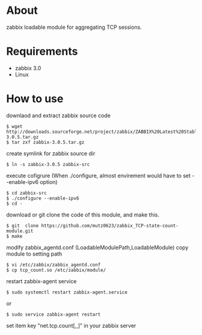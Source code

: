 # About

zabbix loadable module for aggregating TCP sessions.

# Requirements

- zabbix 3.0
- Linux

# How to use

downlaod and extract zabbix source code
```
$ wget  http://downloads.sourceforge.net/project/zabbix/ZABBIX%20Latest%20Stable/3.0.5/zabbix-3.0.5.tar.gz
$ tar zxf zabbix-3.0.5.tar.gz
```

create symlink for zabbix source dir
```
$ ln -s zabbix-3.0.5 zabbix-src
```

execute cofigrure
(When ./configure, almost envirement would have to set --enable-ipv6 option)
```
$ cd zabbix-src
$ ./configure --enable-ipv6
$ cd -
```

download or git clone the code of  this module, and make this.
```
$ git  clone https://github.com/mutz0623/zabbix_TCP-state-count-module.git
$ make
```
modify zabbix_agentd.conf
 (LoadableModulePath,LoadableModule)
copy module to setting path
```
$ vi /etc/zabbix/zabbix_agentd.conf
$ cp tcp_count.so /etc/zabbix/module/
```

restart zabbix-agent service
```
$ sudo systemctl restart zabbix-agent.service
```
or
```
$ sudo service zabbix-agent restart
```

set item key "net.tcp.count[<src port>,<dest port>,<state>]" in your zabbix server



